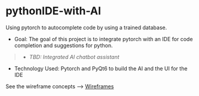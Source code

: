 # pythonIDE-with-AI
Using pytorch to autocomplete code by using a trained database. 

- Goal: The goal of this project is to integrate pytorch with an IDE for code completion and suggestions for python. 
>- *TBD: Integrated AI chatbot assistant*
- Technology Used: Pytorch and PyQt6 to build the AI and the UI for the IDE

See the wireframe concepts --> [Wireframes](https://github.com/HalfasleepDev/pythonIDE-with-AI/blob/7ce4595ba00243e48483e5283fa009e68dde5a0b/Concepts/Wireframes/README.md)
